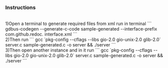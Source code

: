 ### Instructions 

<br>
1)Open a terminal to generate required files from xml run in terminal 
```
gdbus-codegen --generate-c-code sample-generated --interface-prefix com.github.redoc. interface.xml
```
<br>
2)Then run 
```
gcc `pkg-config --cflags --libs gio-2.0 gio-unix-2.0 glib-2.0` server.c sample-generated.c -o server && ./server
```
<br>
3)Then open another instance and in it run
```
gcc `pkg-config --cflags --libs gio-2.0 gio-unix-2.0 glib-2.0` server.c sample-generated.c -o server && ./server
```
